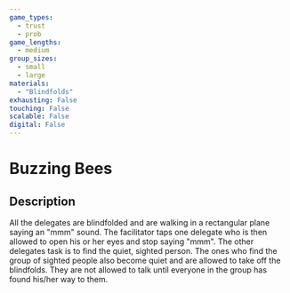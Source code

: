 ```yaml
---
game_types:
  - trust
  - prob
game_lengths:
  - medium
group_sizes:
  - small
  - large
materials:
  - "Blindfolds"
exhausting: False
touching: False
scalable: False
digital: False
---
```

# Buzzing Bees

## Description
All the delegates are blindfolded and are walking in a rectangular plane saying an "mmm" sound. The facilitator taps one delegate who is then allowed to open his or her eyes and stop saying "mmm". The other delegates task is to find the quiet, sighted person.
The ones who find the group of sighted people also become quiet and are allowed to take off the blindfolds. They are not allowed to talk until everyone in the group has found his/her way to them.
